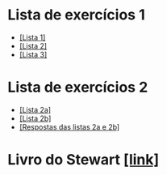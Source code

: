
# Lista de exercícios 1
- [[Lista 1]](../lista1.pdf)
- [[Lista 2]](../lista2.pdf)
- [[Lista 3]](../lista3.pdf)

# Lista de exercícios 2
- [[Lista 2a]](./exercicios-1.png)
- [[Lista 2b]](./exercicios-2.png)
- [[Respostas das listas 2a e 2b]](./respostas-ex1-ex2.png)
 




# Livro do Stewart [[link]](./stewart.pdf)
